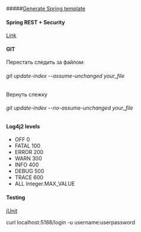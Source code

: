 #####[Generate Spring template](https://start.spring.io/)

#### Spring REST + Security
[Link](https://mkyong.com/spring-boot/spring-rest-spring-security-example/)
#### GIT
Перестать следить за файлом:
###### git update-index --assume-unchanged your_file
Вернуть слежку
###### git update-index --no-assume-unchanged your_file

#### Log4j2 levels
* OFF	0
* FATAL	100
* ERROR	200
* WARN	300
* INFO	400
* DEBUG	500
* TRACE	600
* ALL	Integer.MAX_VALUE

#### Testing 
[jUnit](http://javastudy.ru/junit/junit-hello-world/)

curl localhost:5188/login -u username:userpassword